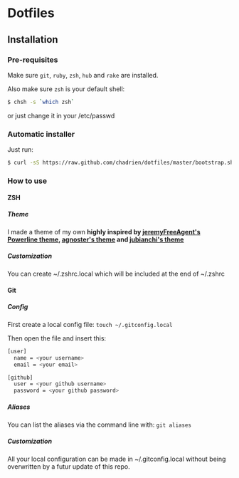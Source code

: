 # Dotfiles

## Installation

### Pre-requisites

Make sure `git`, `ruby`, `zsh`, `hub` and `rake` are installed.

Also make sure `zsh` is your default shell:

```bash
$ chsh -s `which zsh`
```

or just change it in your /etc/passwd

### Automatic installer

Just run:

```bash
$ curl -sS https://raw.github.com/chadrien/dotfiles/master/bootstrap.sh | bash
```

### How to use

#### ZSH

##### Theme

I made a theme of my own **highly inspired by [jeremyFreeAgent's Powerline theme](https://github.com/jeremyFreeAgent/oh-my-zsh-powerline-theme), [agnoster's theme](https://gist.github.com/3712874) and [jubianchi's theme](https://github.com/jubianchi/dotfiles/blob/master/.oh-my-zsh/themes/jubianchi.zsh-theme)**

##### Customization

You can create ~/.zshrc.local which will be included at the end of ~/.zshrc

#### Git

##### Config

First create a local config file: `touch ~/.gitconfig.local`

Then open the file and insert this:

```bash
[user]
  name = <your username>
  email = <your email>

[github]
  user = <your github username>
  password = <your github password>
```

##### Aliases

You can list the aliases via the command line with: `git aliases`

##### Customization

All your local configuration can be made in ~/.gitconfig.local without
being overwritten by a futur update of this repo.

